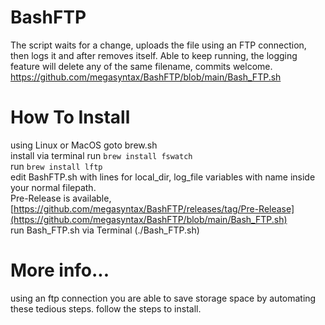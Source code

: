 # BashFTP
The script waits for a change, uploads the file using an FTP connection, then logs it and after removes itself. Able to keep running, the logging feature will delete any of the same filename, commits welcome.   
https://github.com/megasyntax/BashFTP/blob/main/Bash_FTP.sh  
  
# How To Install  
using Linux or MacOS goto brew.sh  
install via terminal run `brew install fswatch`  
run `brew install lftp`  
edit BashFTP.sh with lines for local_dir, log_file variables with name inside your normal filepath.  
Pre-Release is available, [https://github.com/megasyntax/BashFTP/releases/tag/Pre-Release](https://github.com/megasyntax/BashFTP/blob/main/Bash_FTP.sh)  
run Bash_FTP.sh via Terminal (./Bash_FTP.sh)  

# More info...
using an ftp connection you are able to save storage space by automating these tedious steps. 
follow the steps to install.


